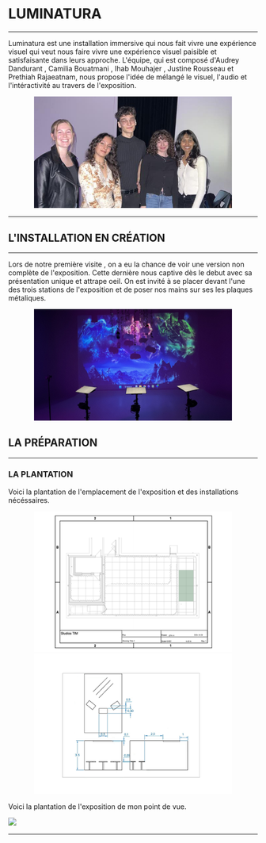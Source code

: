# LUMINATURA

---

Luminatura est une installation immersive qui nous fait vivre une expérience visuel qui veut nous faire vivre une expérience visuel paisible et satisfaisante dans leurs approche. L'équipe, qui est composé d'Audrey Dandurant , Camilia Bouatmani , Ihab Mouhajer , Justine Rousseau  et Prethiah Rajaeatnam, nous propose l'idée de mélangé le visuel, l'audio et l'intéractivité au travers de l'exposition.

<p align="center">
  <img src="/expo_finissant/medias/images/photo_team_favorite.jpg" width="400">
</p>

---

## L'INSTALLATION EN CRÉATION

---

Lors de notre première visite , on a eu la chance de voir une version non complète de l'exposition. Cette dernière nous captive dès le debut avec sa présentation unique et attrape oeil. On est invité à se placer devant l'une des trois stations de l'exposition et de poser nos mains sur ses les plaques métaliques.


<p align="center">
  <img src="/expo_finissant/medias/images/vue_complet_projet.jpg" width="400">
</p>

## LA PRÉPARATION

---

<h3><bold>LA PLANTATION</bold></h3>

Voici la plantation de l'emplacement de l'exposition et des installations nécéssaires.

<p align="center">
  <img src="/expo_finissant/medias/images/plantation_du_projet_favori.png" width="400">
  <img src="/expo_finissant/medias/images/plantation_du_projet_favori_plaque_placement.jpg" width="400">
</p>

Voici la plantation de l'exposition de mon point de vue.

<p>
  <img src="/">
</p>

---







